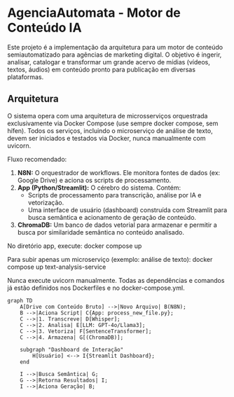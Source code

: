 # AgenciaAutomata - Motor de Conteúdo IA

Este projeto é a implementação da arquitetura para um motor de conteúdo semiautomatizado para agências de marketing digital. O objetivo é ingerir, analisar, catalogar e transformar um grande acervo de mídias (vídeos, textos, áudios) em conteúdo pronto para publicação em diversas plataformas.

## Arquitetura

O sistema opera com uma arquitetura de microsserviços orquestrada exclusivamente via Docker Compose (use sempre docker compose, sem hífen). Todos os serviços, incluindo o microserviço de análise de texto, devem ser iniciados e testados via Docker, nunca manualmente com uvicorn.

Fluxo recomendado:

1.  **N8N:** O orquestrador de workflows. Ele monitora fontes de dados (ex: Google Drive) e aciona os scripts de processamento.
2.  **App (Python/Streamlit):** O cérebro do sistema. Contém:
    * Scripts de processamento para transcrição, análise por IA e vetorização.
    * Uma interface de usuário (dashboard) construída com Streamlit para busca semântica e acionamento de geração de conteúdo.
3.  **ChromaDB:** Um banco de dados vetorial para armazenar e permitir a busca por similaridade semântica no conteúdo analisado.

No diretório app, execute:
docker compose up

Para subir apenas um microserviço (exemplo: análise de texto):
docker compose up text-analysis-service

Nunca execute uvicorn manualmente. Todas as dependências e comandos já estão definidos nos Dockerfiles e no docker-compose.yml.

```mermaid
graph TD
    A[Drive com Conteúdo Bruto] -->|Novo Arquivo| B(N8N);
    B -->|Aciona Script| C{App: process_new_file.py};
    C -->|1. Transcreve| D[Whisper];
    C -->|2. Analisa| E[LLM: GPT-4o/Llama3];
    C -->|3. Vetoriza| F[SentenceTransformer];
    C -->|4. Armazena| G[(ChromaDB)];
    
    subgraph "Dashboard de Interação"
        H[Usuário] <--> I{Streamlit Dashboard};
    end
    
    I -->|Busca Semântica| G;
    G -->|Retorna Resultados| I;
    I -->|Aciona Geração| B;